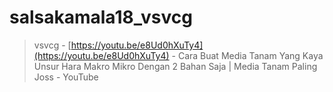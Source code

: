 # salsakamala18_vsvcg
> vsvcg - [https://youtu.be/e8Ud0hXuTy4](https://youtu.be/e8Ud0hXuTy4) - Cara Buat Media Tanam Yang Kaya Unsur Hara Makro Mikro Dengan 2 Bahan Saja | Media Tanam Paling Joss - YouTube
